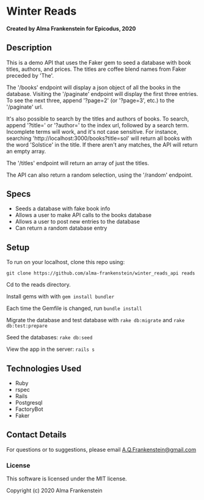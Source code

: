 # Winter Reads

#### Created by Alma Frankenstein for Epicodus, 2020

## Description

This is a demo API that uses the Faker gem to seed a database with book titles, authors, and prices. The titles are coffee blend names from Faker preceded by 'The'.

The '/books' endpoint will display a json object of all the books in the database. Visiting the '/paginate' endpoint will display the first three entries. To see the next three, append '?page=2' (or '?page=3', etc.) to the '/paginate' url. 

It's also possible to search by the titles and authors of books. To search, append '?title=' or '?author=' to the index url, followed by a search term. Incomplete terms will work, and it's not case sensitive. For instance, searching 'http://localhost:3000/books?title=sol' will return all books with the word 'Solstice' in the title. If there aren't any matches, the API will return an empty array.

The '/titles' endpoint will return an array of just the titles.

The API can also return a random selection, using the '/random' endpoint.

## Specs

* Seeds a database with fake book info
* Allows a user to make API calls to the books database
* Allows a user to post new entries to the database
* Can return a random database entry

## Setup

To run on your localhost, clone this repo using:

```git clone https://github.com/alma-frankenstein/winter_reads_api reads```

Cd to the reads directory.

Install gems with with ```gem install bundler```

Each time the Gemfile is changed, run ```bundle install```

Migrate the database and test database with ```rake db:migrate``` and ```rake db:test:prepare```

Seed the databases: ```rake db:seed```

View the app in the server: ```rails s```


## Technologies Used

* Ruby
* rspec
* Rails
* Postgresql
* FactoryBot
* Faker

## Contact Details

For questions or to suggestions, please email A.Q.Frankenstein@gmail.com

### License

This software is licensed under the MIT license.

Copyright (c) 2020 Alma Frankenstein